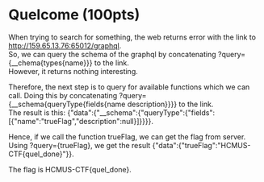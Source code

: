 # Quelcome (100pts)

When trying to search for something, the web returns error with the link to http://159.65.13.76:65012/graphql.  
So, we can query the schema of the graphql by concatenating ?query={__chema{types{name}}} to the link.  
However, it returns nothing interesting. 

Therefore, the next step is to query for available functions which we can call. Doing this by concatenating ?query={__schema{queryType{fields{name description}}}} to the link.  
The result is this: {"data":{"__schema":{"queryType":{"fields":[{"name":"trueFlag","description":null}]}}}}.  

Hence, if we call the function trueFlag, we can get the flag from server. Using ?query={trueFlag}, we get the result {"data":{"trueFlag":"HCMUS-CTF{quel_done}"}}.

The flag is HCMUS-CTF{quel_done}.
